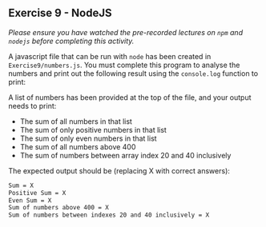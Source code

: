 ## Exercise 9 - NodeJS

*Please ensure you have watched the pre-recorded lectures on `npm` and `nodejs` before completing this activity.*

A javascript file that can be run with `node` has been created in `Exercise9/numbers.js`. You must complete this program to analyse the numbers and print out the following result using the `console.log` function to print:

A list of numbers has been provided at the top of the file, and your output needs to print:
 * The sum of all numbers in that list
 * The sum of only positive numbers in that list
 * The sum of only even numbers in that list
 * The sum of all numbers above 400
 * The sum of numbers between array index 20 and 40 inclusively

The expected output should be (replacing X with correct answers):
```txt
Sum = X
Positive Sum = X
Even Sum = X
Sum of numbers above 400 = X
Sum of numbers between indexes 20 and 40 inclusively = X
```

